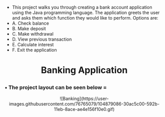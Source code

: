 
- This project walks you through creating a bank account application using the Java programming language. The application greets the user and asks them which function they would like to perform. Options are:
- A. Check balance
- B. Make deposit
- C. Make withdrawal 
- D. View previous transaction
- E. Calculate interest
- F. Exit the application

# <p align = "center" > Banking Application </p>   

###  • The project layout can be seen below = 


<p align = "center" >
![Banking](https://user-images.githubusercontent.com/76765079/104879086-30ac5c00-592b-11eb-8ace-ae4e156f10e0.gif)
